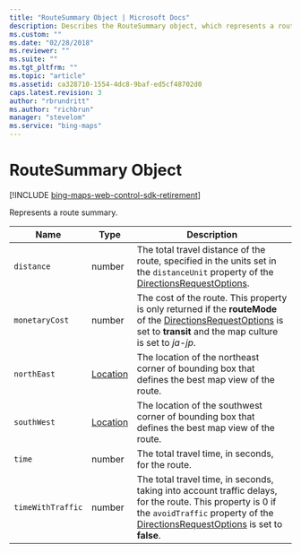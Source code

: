 ```yaml
---
title: "RouteSummary Object | Microsoft Docs"
description: Describes the RouteSummary object, which represents a route summary, and provides a list of route summary properties.
ms.custom: ""
ms.date: "02/28/2018"
ms.reviewer: ""
ms.suite: ""
ms.tgt_pltfrm: ""
ms.topic: "article"
ms.assetid: ca328710-1554-4dc8-9baf-ed5cf48702d0
caps.latest.revision: 3
author: "rbrundritt"
ms.author: "richbrun"
manager: "stevelom"
ms.service: "bing-maps"
---
```


# RouteSummary Object

[!INCLUDE [bing-maps-web-control-sdk-retirement](../../../includes/bing-maps-web-control-sdk-retirement.md)]

Represents a route summary.

|   Name          |   Type   |   Description                                                                                                                                                                          |
|-----------------|----------|----------------------------------------------------------------------------------------------------------------------------------------------------------------------------------------|
| `distance`        | number   | The total travel distance of the route, specified in the units set in the `distanceUnit` property of the [DirectionsRequestOptions](directionsrequestoptions-object.md).                                         |
| `monetaryCost` | number | The cost of the route. This property is only returned if the **routeMode** of the [DirectionsRequestOptions](directionsrequestoptions-object.md) is set to **transit** and the map culture is set to *ja-jp*. |
| `northEast`       | [Location](../../map-control-api/location-class.md) | The location of the northeast corner of bounding box that defines the best map view of the route.                                                                                      |
| `southWest`       | [Location](../../map-control-api/location-class.md) | The location of the southwest corner of bounding box that defines the best map view of the route.                                                                                      |
| `time`            | number   | The total travel time, in seconds, for the route.                                                                                                                                      |
| `timeWithTraffic` | number   | The total travel time, in seconds, taking into account traffic delays, for the route. This property is 0 if the `avoidTraffic` property of the [DirectionsRequestOptions](directionsrequestoptions-object.md) is set to **false**. |
